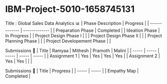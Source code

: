 # IBM-Project-5010-1658745131
Title : Global Sales Data Analytics
📊
| Phase Description  | Progress |
| ------------- | ------------- |
| Preparation Phase  | Completed  |
| Ideation Phase  | In Progress |
| Project Design Phase I | |
| Project Design Phase II | |
| Project Planning Phase  | |
| Project Developement Phase | |

Submissions
👤
| Title  | Ramyaa | Mithesh | Pramoth | Malini |
| ----- | ----- | ----- | ----- | ----- |
| Assignment 1 | Yes | Yes | Yes | Yes |
| Assignment 2 | Yes | Yes | | |

Submissions 👥 
| Title | Progress |
| ----- | ----- |
| Empathy Map | Completed |


